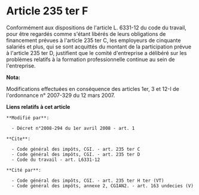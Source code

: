 # Article 235 ter F

Conformément aux dispositions de l'article L. 6331-12 du code du travail, pour être regardés comme s'étant libérés de leurs
obligations de financement prévues à l'article 235 ter C, les employeurs de cinquante salariés et plus, qui se sont acquittés
du montant de la participation prévue à l'article 235 ter D, justifient que le comité d'entreprise a délibéré sur les
problèmes relatifs à la formation professionnelle continue au sein de l'entreprise.

**Nota:**

Modifications effectuées en conséquence des articles 1er, 3 et 12-I de l'ordonnance n° 2007-329 du 12 mars 2007.

**Liens relatifs à cet article**

	**Modifié par**:

	  - Décret n°2008-294 du 1er avril 2008 - art. 1

	**Cite**:

	  - Code général des impôts, CGI. - art. 235 ter C
	  - Code général des impôts, CGI. - art. 235 ter D
	  - Code du travail - art. L6331-12

	**Cité par**:

	  - Code général des impôts, CGI. - art. 235 ter H ter (VT)
	  - Code général des impôts, annexe 2, CGIAN2. - art. 163 undecies (V)
